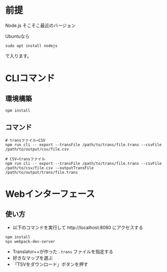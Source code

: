 # 前提
Node.js そこそこ最近のバージョン

Ubuntuなら
```
sudo apt install nodejs
```
で入ります。

# CLIコマンド
## 環境構築
```
npm install
```

## コマンド
```
# transファイル→CSV
npm run cli -- export --transFile /path/to/trans/file.trans --csvFile /path/to/output/csv/file.csv

# CSV→transファイル
npm run cli -- export --transFile /path/to/trans/file.trans --csvFile /path/to/csv/file.csv --outputTransFile /path/to/output/trans/file.trans
```

# Webインターフェース


## 使い方
* 以下のコマンドを実行して http://localhost:8080 にアクセスする
```
npm install
npx webpack-dev-server
```
* Translator++が作った `.trans` ファイルを指定する
* 好きなマップを選ぶ
* 「TSVをダウンロード」ボタンを押す